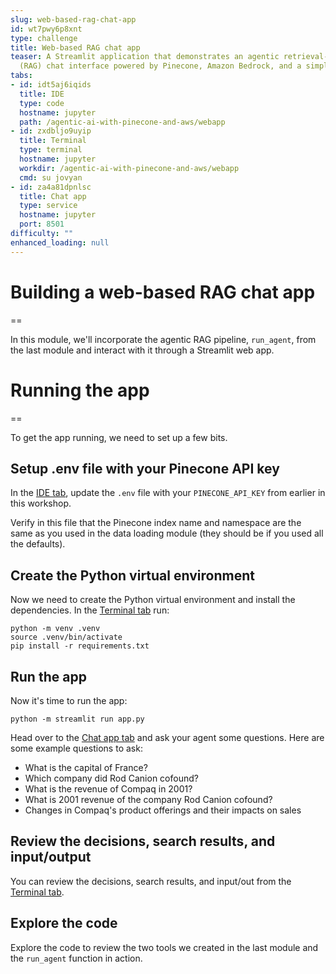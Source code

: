 ```yaml
---
slug: web-based-rag-chat-app
id: wt7pwy6p8xnt
type: challenge
title: Web-based RAG chat app
teaser: A Streamlit application that demonstrates an agentic retrieval-augmented generation
  (RAG) chat interface powered by Pinecone, Amazon Bedrock, and a simple web search.
tabs:
- id: idt5aj6iqids
  title: IDE
  type: code
  hostname: jupyter
  path: /agentic-ai-with-pinecone-and-aws/webapp
- id: zxdbljo9uyip
  title: Terminal
  type: terminal
  hostname: jupyter
  workdir: /agentic-ai-with-pinecone-and-aws/webapp
  cmd: su jovyan
- id: za4a81dpnlsc
  title: Chat app
  type: service
  hostname: jupyter
  port: 8501
difficulty: ""
enhanced_loading: null
---
```

# Building a web-based RAG chat app
==

In this module, we'll incorporate the agentic RAG pipeline, `run_agent`, from the last module and interact with it through a Streamlit web app.

# Running the app
==

To get the app running, we need to set up a few bits.

## Setup .env file with your Pinecone API key

In the [IDE tab](tab-0), update the `.env` file with your `PINECONE_API_KEY` from earlier in this workshop.

Verify in this file that the Pinecone index name and namespace are the same as you used in the data loading module (they should be if you used all the defaults).

## Create the Python virtual environment

Now we need to create the Python virtual environment and install the dependencies. In the [Terminal tab](tab-1) run:

```bash,run
python -m venv .venv
source .venv/bin/activate
pip install -r requirements.txt
```

## Run the app

Now it's time to run the app:

```bash,run
python -m streamlit run app.py
```

Head over to the [Chat app tab](tab-2) and ask your agent some questions. Here are some example questions to ask:

- What is the capital of France?
- Which company did Rod Canion cofound?
- What is the revenue of Compaq in 2001?
- What is 2001 revenue of the company Rod Canion cofound?
- Changes in Compaq's product offerings and their impacts on sales

## Review the decisions, search results, and input/output

You can review the decisions, search results, and input/out from the [Terminal tab](tab-1).

## Explore the code

Explore the code to review the two tools we created in the last module and the `run_agent` function in action.